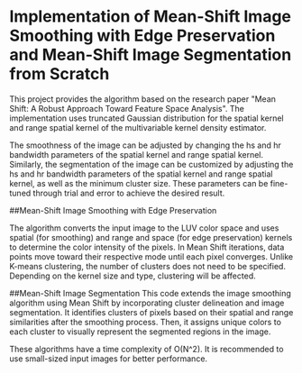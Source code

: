 # Implementation of Mean-Shift Image Smoothing with Edge Preservation and Mean-Shift Image Segmentation from Scratch

This project provides the algorithm based on the research paper "Mean Shift: A Robust Approach Toward Feature Space Analysis". The implementation uses truncated Gaussian distribution for the spatial kernel and range spatial kernel of the multivariable kernel density estimator.

The smoothness of the image can be adjusted by changing the hs and hr bandwidth parameters of the spatial kernel and range spatial kernel. Similarly, the segmentation of the image can be customized by adjusting the hs and hr bandwidth parameters of the spatial kernel and range spatial kernel, as well as the minimum cluster size. These parameters can be fine-tuned through trial and error to achieve the desired result.

##Mean-Shift Image Smoothing with Edge Preservation

The algorithm converts the input image to the LUV color space and uses spatial (for smoothing) and range and space (for edge preservation) kernels to determine the color intensity of the pixels. In Mean Shift iterations, data points move toward their respective mode until each pixel converges. Unlike K-means clustering, the number of clusters does not need to be specified. Depending on the kernel size and type, clustering will be affected.

##Mean-Shift Image Segmentation
This code extends the image smoothing algorithm using Mean Shift by incorporating cluster delineation and image segmentation. It identifies clusters of pixels based on their spatial and range similarities after the smoothing process. Then, it assigns unique colors to each cluster to visually represent the segmented regions in the image.

These algorithms have a time complexity of O(N^2). It is recommended to use small-sized input images for better performance.

